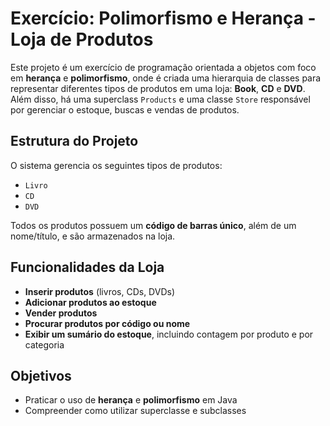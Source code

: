 # Exercício: Polimorfismo e Herança - Loja de Produtos

Este projeto é um exercício de programação orientada a objetos com foco em **herança** e **polimorfismo**, onde é criada uma hierarquia de classes para representar diferentes tipos de produtos em uma loja: **Book**, **CD** e **DVD**. Além disso, há uma superclass `Products` e uma classe `Store` responsável por gerenciar o estoque, buscas e vendas de produtos.

## Estrutura do Projeto

O sistema gerencia os seguintes tipos de produtos:

- `Livro`
- `CD`
- `DVD`

Todos os produtos possuem um **código de barras único**, além de um nome/título, e são armazenados na loja.

## Funcionalidades da Loja
- **Inserir produtos** (livros, CDs, DVDs)
- **Adicionar produtos ao estoque**
- **Vender produtos**
- **Procurar produtos por código ou nome**
- **Exibir um sumário do estoque**, incluindo contagem por produto e por categoria

## Objetivos

- Praticar o uso de **herança** e **polimorfismo** em Java
- Compreender como utilizar superclasse e subclasses

